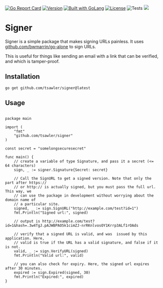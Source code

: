 [![Go Report Card](https://goreportcard.com/badge/github.com/tsawler/signer)](https://goreportcard.com/report/github.com/tsawler/signer)
[![Version](https://img.shields.io/badge/goversion-1.18.x-blue.svg)](https://golang.org)
<a href="https://golang.org"><img src="https://img.shields.io/badge/powered_by-Go-3362c2.svg?style=flat-square" alt="Built with GoLang"></a>
[![License](http://img.shields.io/badge/license-mit-blue.svg?style=flat-square)](https://raw.githubusercontent.com/tsawler/goblender/master/LICENSE)
![Tests](https://github.com/tsawler/signer/actions/workflows/tests.yml/badge.svg)
<a href="#!"><img src="https://img.shields.io/badge/coverage-100%25-brightgreen"></a>
# Signer

Signer is a simple package that makes signing URLs painless. It uses
[github.com/bwmarrin/go-alone](https://github.com/bwmarrin/go-alone) to sign URLs.

This is useful for things like sending an email with a link that can be verified, and which is
tamper-proof.

## Installation

`go get github.com/tsawler/signer@latest`

## Usage

```golang

package main

import (
	"fmt"
	"github.com/tsawler/signer"
)

const secret = "somelongsecuresecret"

func main() {
	// create a variable of type Signature, and pass it a secret (<= 64 characters)
	sign, _ := signer.Signature{Secret: secret}

	// Call the SignURL to get a signed version. Note that only the part after https:// 
	// or http:// is actually signed, but you must pass the full url. This way, we 
	// can use the package in development without worrying about the domain name of 
	// a particular site.
	signed, _ := sign.SignURL("http://example.com/test?id=1")
	fmt.Println("Signed url:", signed)
	
	// output is http://example.com/test?id=1&hash=.3w4TgJ.pAJWBPAO5k1cimZJ-nrRKnlvosOY1Krrp3ALf1rOAds
	
	// verify that a signed URL is valid, and was  issued by this application. Here, 
	// valid is true if the URL has a valid signature, and false if it is not.
	valid, _ := sign.VerifyURL(signed)
	fmt.Println("Valid url:", valid)

	// you can also check for expiry. Here, the signed url expires after 30 minutes.
	expired := sign.Expired(signed, 30)
	fmt.Println("Expired:", expired)
}
```